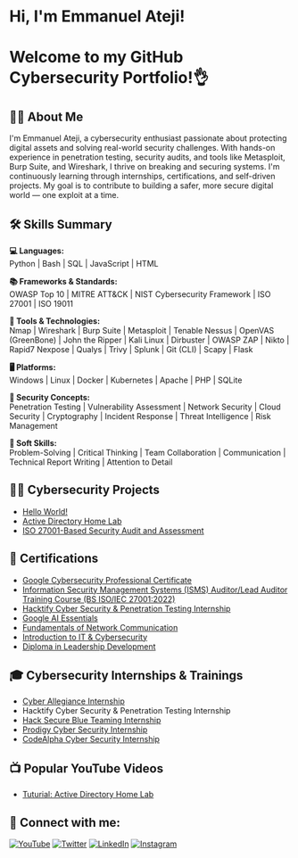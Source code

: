 <h1>Hi, I'm Emmanuel Ateji! </h1>

<h1>Welcome to my GitHub Cybersecurity Portfolio!👌 </h1>

<h2>🙋‍♂️ About Me</h2>
I'm Emmanuel Ateji, a cybersecurity enthusiast passionate about protecting digital assets and solving real-world security challenges. With hands-on experience in penetration testing, security audits, and tools like Metasploit, Burp Suite, and Wireshark, I thrive on breaking and securing systems. I'm continuously learning through internships, certifications, and self-driven projects. My goal is to contribute to building a safer, more secure digital world — one exploit at a time.

<h2>🛠️ Skills Summary</h2>

**💻 Languages:**  
Python | Bash | SQL | JavaScript | HTML

**📚 Frameworks & Standards:**  
OWASP Top 10 | MITRE ATT&CK | NIST Cybersecurity Framework | ISO 27001 | ISO 19011

**🧰 Tools & Technologies:**  
Nmap | Wireshark | Burp Suite | Metasploit | Tenable Nessus | OpenVAS (GreenBone) | John the Ripper | Kali Linux | Dirbuster | OWASP ZAP | Nikto | Rapid7 Nexpose | Qualys | Trivy | Splunk | Git (CLI) | Scapy | Flask

**🖥️ Platforms:**  
Windows | Linux | Docker | Kubernetes | Apache | PHP | SQLite

**🔐 Security Concepts:**  
Penetration Testing | Vulnerability Assessment | Network Security | Cloud Security | Cryptography | Incident Response | Threat Intelligence | Risk Management

**🤹 Soft Skills:**  
Problem-Solving | Critical Thinking | Team Collaboration | Communication | Technical Report Writing | Attention to Detail


<h2>👨‍💻 Cybersecurity Projects</h2>

  - [Hello World!](https://github.com/joshmadakor1/Algorithms-Practice)
  - [Active Directory Home Lab](https://github.com/joshmadakor1/Algorithms-Practice)
  - [ISO 27001-Based Security Audit and Assessment](https://github.com/AtejiEmmanuel/ISO-27001-Based-Security-Audit-and-Assessment)

<h2>📄 Certifications</h2>

- [Google Cybersecurity Professional Certificate](https://coursera.org/verify/professional-cert/FIMX4JYL0OPN)
- [Information Security Management Systems (ISMS) Auditor/Lead Auditor Training Course (BS ISO/IEC
 27001:2022)](https://acrobat.adobe.com/id/urn:aaid:sc:EU:306d49cd-45b8-4b49-b301-5e521211b8c0)
- [Hacktify Cyber Security & Penetration Testing Internship](https://hacktify.thinkific.com/certificates/hdjrvflghz)
- [Google AI Essentials](https://coursera.org/verify/R6XKO9S5JBKE)
- [Fundamentals of Network Communication](https://www.coursera.org/account/accomplishments/verify/NKSZ7NVTZYW3)
- [Introduction to IT & Cybersecurity](https://acrobat.adobe.com/id/urn:aaid:sc:EU:c3874e6f-9759-4dfa-9560-2a4debee4e9f)
- [Diploma in Leadership Development](https://acrobat.adobe.com/id/urn:aaid:sc:EU:c0f33fc4-a666-4aab-9929-74698e0450e7)

<h2>🎓 Cybersecurity Internships & Trainings</h2>

- [Cyber Allegiance Internship](https://github.com/AtejiEmmanuel/Cyber-Allegiance-Internship.git)
- Hacktify Cyber Security & Penetration Testing Internship
- [Hack Secure Blue Teaming Internship](https://github.com/AtejiEmmanuel/Hack-Secure-Internship)
- [Prodigy Cyber Security Internship](https://github.com/AtejiEmmanuel/PRODIGY_CS_Tasks.git)
- [CodeAlpha Cyber Security Internship](https://github.com/AtejiEmmanuel/CodeAlpha-Cyber-Security-Internship.git)  


<h2>📺 Popular YouTube Videos</h2>

- [Tuturial: Active Directory Home Lab](https://www.youtube.com/watch?v=a83ASGn_V_s)

<h2> 🤳 Connect with me:</h2>

[![YouTube](https://img.shields.io/badge/YouTube-FF0000?style=for-the-badge&logo=youtube&logoColor=white)][youtube]
[![Twitter](https://img.shields.io/badge/Twitter-1DA1F2?style=for-the-badge&logo=twitter&logoColor=white)][twitter]
[![LinkedIn](https://img.shields.io/badge/LinkedIn-0077B5?style=for-the-badge&logo=linkedin&logoColor=white)][linkedin]
[![Instagram](https://img.shields.io/badge/Instagram-E4405F?style=for-the-badge&logo=instagram&logoColor=white)][instagram]

[twitter]: https://twitter.com/the_ateji
[youtube]: https://www.youtube.com/@atejiemmanuel
[instagram]: https://www.instagram.com/the_ateji/
[linkedin]: https://www.linkedin.com/in/atejiemmanuel/


<!--
**AtejiEmmanuel/AtejiEmmanuel** is a ✨ _special_ ✨ repository because its `README.md` (this file) appears on your GitHub profile.

Here are some ideas to get you started:

- 🔭 I’m currently working on ...
- 🌱 I’m currently learning ...
- 👯 I’m looking to collaborate on ...
- 🤔 I’m looking for help with ...
- 💬 Ask me about ...
- 📫 How to reach me: ...
- 😄 Pronouns: ...
- ⚡ Fun fact: ...
-->
